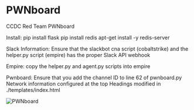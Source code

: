 # PWNboard
CCDC Red Team PWNboard

Install:
pip install flask
pip install redis
apt-get install -y redis-server

Slack Information:
Ensure that the slackbot cna script (cobaltstrike) and the helper.py script (empire) has the proper Slack API webhook 

Empire:
copy the helper.py and agent.py scripts into empire

Pwnboard:
Ensure that you add the channel ID to line 62 of pwnboard.py
Network information configured at the top
Headings modified in ./templates/index.html

![PWNboard](https://raw.githubusercontent.com/ztgrace/pwnboard/master/img/PWNboard.png)
